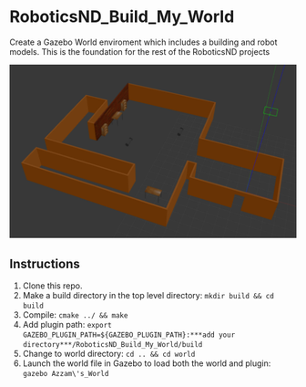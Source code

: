 # RoboticsND_Build_My_World
Create a Gazebo World enviroment which includes a building and robot models. This is the foundation for the rest of the RoboticsND projects

![gazebo](RoboticsND_Build_My_World.png)

## Instructions

1. Clone this repo.
2. Make a build directory in the top level directory: `mkdir build && cd build`
3. Compile: `cmake ../ && make`
4. Add plugin path: `export GAZEBO_PLUGIN_PATH=${GAZEBO_PLUGIN_PATH}:***add your directory***/RoboticsND_Build_My_World/build`
5. Change to world directory: `cd .. && cd world` 
6. Launch the world file in Gazebo to load both the world and plugin: `gazebo Azzam\'s_World`
